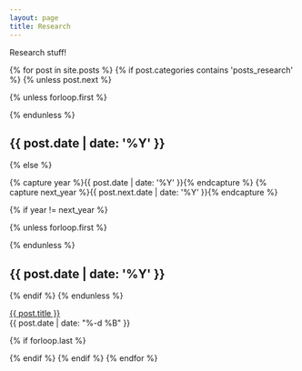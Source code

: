 ```yaml
---
layout: page
title: Research
---
```


Research stuff!

<section class="archive">
{% for post in site.posts %}
{% if post.categories contains 'posts_research' %}
{% unless post.next %}

  {% unless forloop.first %}
    </div>
  </div>
  {% endunless %}

  <div class="archive-item fadeInDown animated">
    <h2>{{ post.date | date: '%Y' }}</h2>
    <div>

{% else %}

{% capture year %}{{ post.date | date: '%Y' }}{% endcapture %}
{% capture next_year %}{{ post.next.date | date: '%Y' }}{% endcapture %}

{% if year != next_year %}

  {% unless forloop.first %}
    </div>
  </div>
  {% endunless %}

  <div class="archive-item fadeInDown animated">
    <h2>{{ post.date | date: '%Y' }}</h2>
    <div>

{% endif %}
{% endunless %}

  <article>
    <a href="{{ post.url | absolute_url }}" title="{{ post.title }}">{{ post.title }}</a>
    <div class="post-date">
      <time datetime="{{ post.date | date: '%Y-%m-%d' }}">{{ post.date | date: "%-d %B" }}</time>
    </div>
  </article>

  {% if forloop.last %}
    </div>
  </div>
  {% endif %}
{% endif %}
{% endfor %}
<!-- </section> -->
